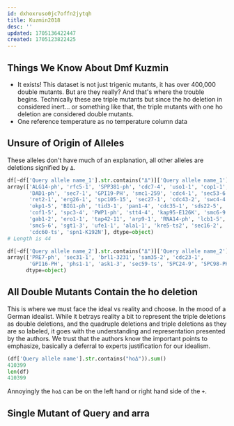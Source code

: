 ```yaml
---
id: dxhoxruso0jc7offn2jytqh
title: Kuzmin2018
desc: ''
updated: 1705136422447
created: 1705123822425
---
```

## Things We Know About Dmf Kuzmin

- It exists! This dataset is not just trigenic mutants, it has over 400,000 double mutants. But are they really? And that's where the trouble begins. Technically these are triple mutants but since the ho deletion in considered inert... or something like that, the triple mutants with one ho deletion are considered double mutants.
- One reference temperature as no temperature column data


## Unsure of Origin of Alleles

These alleles don't have much of an explanation, all other alleles are deletions signified by `Δ`.

```python
df[~df['Query allele name_1'].str.contains("Δ")]['Query allele name_1'].unique()
array(['ALG14-ph', 'rfc5-1', 'SPP381-ph', 'cdc7-4', 'uso1-1', 'cop1-1',
       'DAD1-ph', 'sec7-1', 'GPI19-PH', 'smc1-259', 'cdc4-1', 'sec53-6',
       'ret2-1', 'erg26-1', 'spc105-15', 'sec27-1', 'cdc43-2', 'swc4-4',
       'okp1-5', 'BIG1-ph', 'tid3-1', 'pan1-4', 'cdc35-1', 'sds22-5',
       'cof1-5', 'spc3-4', 'PWP1-ph', 'stt4-4', 'kap95-E126K', 'smc6-9',
       'gab1-2', 'ero1-1', 'tap42-11', 'arp9-1', 'RNA14-ph', 'lcb1-5',
       'smc5-6', 'sgt1-3', 'ufe1-1', 'ala1-1', 'kre5-ts2', 'sec16-2',
       'cdc60-ts', 'spn1-K192N'], dtype=object)
# Length is 44
```

```python
df[~df['Query allele name_2'].str.contains("Δ")]['Query allele name_2'].unique()
array(['PRE7-ph', 'sec31-1', 'brl1-3231', 'sam35-2', 'cdc23-1',
       'GPI16-PH', 'phs1-1', 'ask1-3', 'sec59-ts', 'SPC24-9', 'SPC98-PH'],
      dtype=object)
```

## All Double Mutants Contain the ho deletion

This is where we must face the ideal vs reality and choose. In the mood of a German idealist. While it betrays reality a bit to represent the triple deletions as double deletions, and the quadruple deletions and triple deletions as they are so labeled, it goes with the understanding and representation presented by the authors. We trust that the authors know the important points to emphasize, basically a deferral to experts justification for our idealism.

```python
(df['Query allele name'].str.contains("hoΔ")).sum()
410399
len(df)
410399
```

Annoyingly the `hoΔ` can be on the left hand or right hand side of the `+`.

## Single Mutant of Query and arra